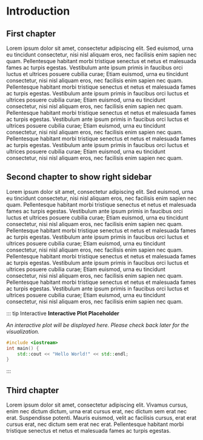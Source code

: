 # Introduction
## First chapter

Lorem ipsum dolor sit amet, consectetur adipiscing elit. Sed euismod, urna eu tincidunt consectetur, nisi nisl aliquam eros, nec facilisis enim sapien nec quam. Pellentesque habitant morbi tristique senectus et netus et malesuada fames ac turpis egestas. Vestibulum ante ipsum primis in faucibus orci luctus et ultrices posuere cubilia curae; Etiam euismod, urna eu tincidunt consectetur, nisi nisl aliquam eros, nec facilisis enim sapien nec quam. Pellentesque habitant morbi tristique senectus et netus et malesuada fames ac turpis egestas. Vestibulum ante ipsum primis in faucibus orci luctus et ultrices posuere cubilia curae; Etiam euismod, urna eu tincidunt consectetur, nisi nisl aliquam eros, nec facilisis enim sapien nec quam. Pellentesque habitant morbi tristique senectus et netus et malesuada fames ac turpis egestas. Vestibulum ante ipsum primis in faucibus orci luctus et ultrices posuere cubilia curae; Etiam euismod, urna eu tincidunt consectetur, nisi nisl aliquam eros, nec facilisis enim sapien nec quam. Pellentesque habitant morbi tristique senectus et netus et malesuada fames ac turpis egestas. Vestibulum ante ipsum primis in faucibus orci luctus et ultrices posuere cubilia curae; Etiam euismod, urna eu tincidunt consectetur, nisi nisl aliquam eros, nec facilisis enim sapien nec quam.

## Second chapter to show right sidebar

Lorem ipsum dolor sit amet, consectetur adipiscing elit. Sed euismod, urna eu tincidunt consectetur, nisi nisl aliquam eros, nec facilisis enim sapien nec quam. Pellentesque habitant morbi tristique senectus et netus et malesuada fames ac turpis egestas. Vestibulum ante ipsum primis in faucibus orci luctus et ultrices posuere cubilia curae; Etiam euismod, urna eu tincidunt consectetur, nisi nisl aliquam eros, nec facilisis enim sapien nec quam. Pellentesque habitant morbi tristique senectus et netus et malesuada fames ac turpis egestas. Vestibulum ante ipsum primis in faucibus orci luctus et ultrices posuere cubilia curae; Etiam euismod, urna eu tincidunt consectetur, nisi nisl aliquam eros, nec facilisis enim sapien nec quam. Pellentesque habitant morbi tristique senectus et netus et malesuada fames ac turpis egestas. Vestibulum ante ipsum primis in faucibus orci luctus et ultrices posuere cubilia curae; Etiam euismod, urna eu tincidunt consectetur, nisi nisl aliquam eros, nec facilisis enim sapien nec quam. Pellentesque habitant morbi tristique senectus et netus et malesuada fames ac turpis egestas. Vestibulum ante ipsum primis in faucibus orci luctus et ultrices posuere cubilia curae; Etiam euismod, urna eu tincidunt consectetur, nisi nisl aliquam eros, nec facilisis enim sapien nec quam.


::: tip Interactive
**Interactive Plot Placeholder**  
 
_An interactive plot will be displayed here. Please check back later for the visualization._

``` C++
#include <iostream>
int main() {
    std::cout << "Hello World!" << std::endl;
}
```
:::

## Third chapter

Lorem ipsum dolor sit amet, consectetur adipiscing elit. Vivamus cursus, enim nec dictum dictum, urna erat cursus erat, nec dictum sem erat nec erat. Suspendisse potenti. Mauris euismod, velit ac facilisis cursus, erat erat cursus erat, nec dictum sem erat nec erat. Pellentesque habitant morbi tristique senectus et netus et malesuada fames ac turpis egestas.
